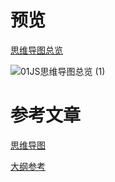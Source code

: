# 预览

[思维导图总览](https://ywu8f2bzbfa.feishu.cn/mindnotes/DkqHbmkpTmvT1rnCKZkcTR6Qnpb)

![01JS思维导图总览 (1)](https://cdn.jsdelivr.net/gh/xzhuling/DrawingBed/img/01JS%E6%80%9D%E7%BB%B4%E5%AF%BC%E5%9B%BE%E6%80%BB%E8%A7%88%20(1).png)

# 参考文章

[思维导图](https://mm.edrawsoft.cn/app/editor/4HIPclNjg6dm8bJQbzdvaBxfrT2D8cjA?ivt=pBa3eqFG7qwliVFC3IWQDxi3UuKSt5aq004)

[大纲参考](https://blog.csdn.net/barbed/article/details/107880854)

